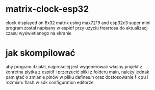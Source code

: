 # matrix-clock-esp32
clock displayed on 8x32 matrix using max7219 and esp32c3 super mini
program został napisany w espidf przy użyciu freertosa do aktualizacji czasu wyświetlanego na ekranie

# jak skompilować
aby program działał, najprościej jest wygenerować własny projekt z konretna plytka z espidf i przerzucić pliki z folderu main, należy jednak pamiętać o zmianie pinów w pliku defines.h oraz dostosowanie f_cpu i rozmiaru flash w sdk configuration editorze
